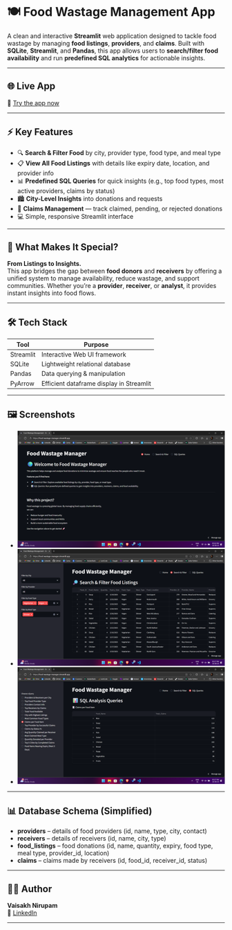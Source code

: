 # 🍽️ Food Wastage Management App

A clean and interactive **Streamlit** web application designed to tackle food wastage by managing **food listings**, **providers**, and **claims**. Built with **SQLite**, **Streamlit**, and **Pandas**, this app allows users to **search/filter food availability** and run **predefined SQL analytics** for actionable insights.

---

## 🌐 Live App

🔗 [Try the app now](https://food-wastage-manager.streamlit.app)

---

## ⚡ Key Features

- 🔍 **Search & Filter Food** by city, provider type, food type, and meal type
- 📋 **View All Food Listings** with details like expiry date, location, and provider info
- 📊 **Predefined SQL Queries** for quick insights (e.g., top food types, most active providers, claims by status)
- 🏙️ **City-Level Insights** into donations and requests
- 🧾 **Claims Management** — track claimed, pending, or rejected donations
- 💻 Simple, responsive Streamlit interface

---

## 🌟 What Makes It Special?

**From Listings to Insights.**  
This app bridges the gap between **food donors** and **receivers** by offering a unified system to manage availability, reduce wastage, and support communities. Whether you’re a **provider**, **receiver**, or **analyst**, it provides instant insights into food flows.

---

## 🛠️ Tech Stack

| Tool      | Purpose                                  |
| --------- | ---------------------------------------- |
| Streamlit | Interactive Web UI framework             |
| SQLite    | Lightweight relational database          |
| Pandas    | Data querying & manipulation             |
| PyArrow   | Efficient dataframe display in Streamlit |

---

## 🖼️ Screenshots

- ![Home Page](screenshots/home.png)
- ![Search Page](screenshots/search.png)
- ![Query Page](screenshots/query.png)

---

## 📊 Database Schema (Simplified)

- **providers** – details of food providers (id, name, type, city, contact)
- **receivers** – details of receivers (id, name, city, type)
- **food_listings** – food donations (id, name, quantity, expiry, food type, meal type, provider_id, location)
- **claims** – claims made by receivers (id, food_id, receiver_id, status)

---

## 👨‍💻 Author

**Vaisakh Nirupam**  
🔗 [LinkedIn](https://www.linkedin.com/in/vaisakh-nirupam)

---
